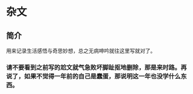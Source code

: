 # 杂文

## 简介
用来记录生活感悟与奇思妙想，总之无病呻吟就往这里写就对了。

### 请不要看到之前写的尬文就气急败坏脚趾抠地删除，那是来时路。再说了，如果不觉得一年前的自己是蠢蛋，那说明这一年也没学什么东西。

<!-- TODO 在这里写文章列表和预览 -->
